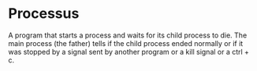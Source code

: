 # Processus

  A program that starts a process and waits for its child process to die. 
  The main process (the father) tells if the child process ended normally 
  or if it was stopped by a signal sent by another program or a kill signal or a ctrl + c.
